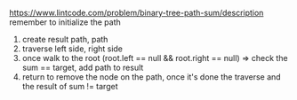 https://www.lintcode.com/problem/binary-tree-path-sum/description
remember to initialize the path
1. create result path, path
2. traverse left side, right side
3. once walk to the root (root.left == null && root.right == null)  => check the sum == target, add path to result
4. return to remove the node on the path, once it's done the traverse and the result of sum != target
